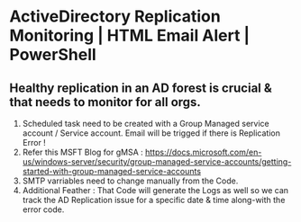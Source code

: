 # ActiveDirectory Replication Monitoring | HTML Email Alert | PowerShell
## Healthy replication in an AD forest is crucial & that needs to monitor for all orgs.

1. Scheduled task need to be created with a Group Managed service account / Service account. Email will be trigged if there is Replication Error !
2. Refer this MSFT Blog for gMSA : https://docs.microsoft.com/en-us/windows-server/security/group-managed-service-accounts/getting-started-with-group-managed-service-accounts
3. SMTP varriables need to change manually from the Code.
4. Additional Feather : That Code will generate the Logs as well so we can track the AD Replication issue for a specific date & time along-with the error code.
